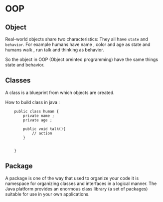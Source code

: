 # OOP
## Object 
Real-world objects share two characteristics: They all have `state` and `behavior`.
For example humans have name , color and age as state and humans walk , run talk and thinking as behavior. 

So the object in OOP (Object oreinted programming) have the same things state and behavior. 

## Classes
A class is a blueprint from which objects are created.

How to build class in java : 

        public class human {
            private name ; 
            private age ; 

            public void talk(){
                // action 
            }
      
            
        }
    

## Package
A package is one of the way that used to organize your code it is namespace for organizing classes and interfaces in a logical manner.
The Java platform provides an enormous class library (a set of packages) suitable for use in your own applications. 